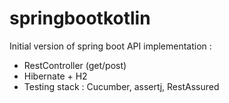 # springbootkotlin

Initial version of spring boot API implementation : 
* RestController (get/post)
* Hibernate  + H2
* Testing stack : Cucumber, assertj, RestAssured 
